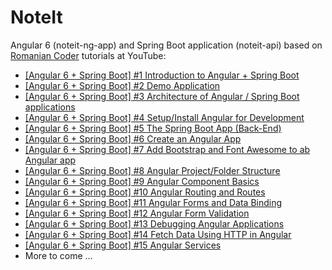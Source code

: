 # NoteIt
Angular 6 (noteit-ng-app) and Spring Boot application (noteit-api) based on [Romanian Coder](https://www.youtube.com/channel/UCgj2iw9vh5eX50YvKFZnpbw) tutorials at YouTube:

- [[Angular 6 + Spring Boot] #1 Introduction to Angular + Spring Boot](https://www.youtube.com/watch?v=Oj28rYNwN98&t=5s)
- [[Angular 6 + Spring Boot] #2 Demo Application](https://www.youtube.com/watch?v=UI72Vm6bH3E)
- [[Angular 6 + Spring Boot] #3 Architecture of Angular / Spring Boot applications](https://www.youtube.com/watch?v=M13-j2YyTi4)
- [[Angular 6 + Spring Boot] #4 Setup/Install Angular for Development](https://www.youtube.com/watch?v=nCqUXoprH4g)
- [[Angular 6 + Spring Boot] #5 The Spring Boot App (Back-End)](https://www.youtube.com/watch?v=uRkJINVgZWE)
- [[Angular 6 + Spring Boot] #6 Create an Angular App](https://www.youtube.com/watch?v=W3ZZqmJfUqo)
- [[Angular 6 + Spring Boot] #7 Add Bootstrap and Font Awesome to ab Angular app](https://www.youtube.com/watch?v=Yn5SJLjAYdY)
- [[Angular 6 + Spring Boot] #8 Angular Project/Folder Structure](https://www.youtube.com/watch?v=We7KevygSAQ)
- [[Angular 6 + Spring Boot] #9 Angular Component Basics](https://www.youtube.com/watch?v=2bRqTm3hXlM)
- [[Angular 6 + Spring Boot] #10 Angular Routing and Routes](https://www.youtube.com/watch?v=YscGmaaEplo&t=24s)
- [[Angular 6 + Spring Boot] #11 Angular Forms and Data Binding](https://www.youtube.com/watch?v=y3pQcsyqdO0)
- [[Angular 6 + Spring Boot] #12 Angular Form Validation](https://www.youtube.com/watch?v=wthdZDOxJ10&t=18s)
- [[Angular 6 + Spring Boot] #13 Debugging Angular Applications](https://www.youtube.com/watch?v=b2gboBOoc88)
- [[Angular 6 + Spring Boot] #14 Fetch Data Using HTTP in Angular](https://www.youtube.com/watch?v=S2TWHtcypc4)
- [[Angular 6 + Spring Boot] #15 Angular Services](https://www.youtube.com/watch?v=71rEyCehtFA&t=2s)
- More to come ...
